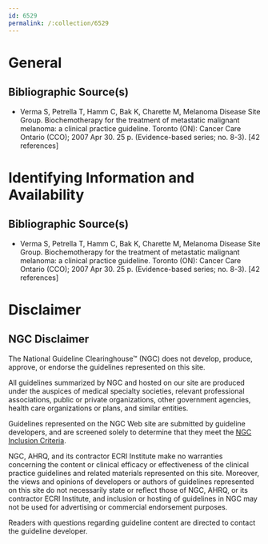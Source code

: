 ```yaml
---
id: 6529
permalink: /:collection/6529
---
```


# General

## Bibliographic Source(s)

- Verma S, Petrella T, Hamm C, Bak K, Charette M, Melanoma Disease Site Group. Biochemotherapy for the treatment of metastatic malignant melanoma: a clinical practice guideline. Toronto (ON): Cancer Care Ontario (CCO); 2007 Apr 30. 25 p. (Evidence-based series; no. 8-3). [42 references]

# Identifying Information and Availability

## Bibliographic Source(s)

- Verma S, Petrella T, Hamm C, Bak K, Charette M, Melanoma Disease Site Group. Biochemotherapy for the treatment of metastatic malignant melanoma: a clinical practice guideline. Toronto (ON): Cancer Care Ontario (CCO); 2007 Apr 30. 25 p. (Evidence-based series; no. 8-3). [42 references]

# Disclaimer

## NGC Disclaimer

The National Guideline Clearinghouse™ (NGC) does not develop, produce, approve, or endorse the guidelines represented on this site.

All guidelines summarized by NGC and hosted on our site are produced under the auspices of medical specialty societies, relevant professional associations, public or private organizations, other government agencies, health care organizations or plans, and similar entities.

Guidelines represented on the NGC Web site are submitted by guideline developers, and are screened solely to determine that they meet the [NGC Inclusion Criteria](/help-and-about/summaries/inclusion-criteria).

NGC, AHRQ, and its contractor ECRI Institute make no warranties concerning the content or clinical efficacy or effectiveness of the clinical practice guidelines and related materials represented on this site. Moreover, the views and opinions of developers or authors of guidelines represented on this site do not necessarily state or reflect those of NGC, AHRQ, or its contractor ECRI Institute, and inclusion or hosting of guidelines in NGC may not be used for advertising or commercial endorsement purposes.

Readers with questions regarding guideline content are directed to contact the guideline developer.

